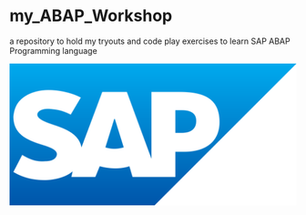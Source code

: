 # my_ABAP_Workshop
a repository to hold my tryouts and code play exercises to learn SAP ABAP Programming language

![SAP Logo](SAP_logo.svg)
